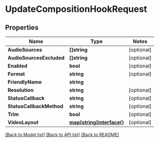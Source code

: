 # UpdateCompositionHookRequest

## Properties
Name | Type | Notes
------------ | ------------- | -------------
**AudioSources** | **[]string** | [optional] 
**AudioSourcesExcluded** | **[]string** | [optional] 
**Enabled** | **bool** | [optional] 
**Format** | **string** | [optional] 
**FriendlyName** | **string** | 
**Resolution** | **string** | [optional] 
**StatusCallback** | **string** | [optional] 
**StatusCallbackMethod** | **string** | [optional] 
**Trim** | **bool** | [optional] 
**VideoLayout** | [**map[string]interface{}**](.md) | [optional] 

[[Back to Model list]](../README.md#documentation-for-models) [[Back to API list]](../README.md#documentation-for-api-endpoints) [[Back to README]](../README.md)


